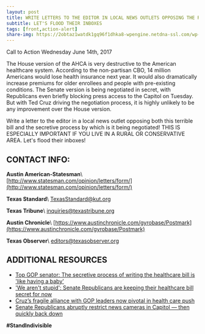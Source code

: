 ```yaml
---
layout: post
title: WRITE LETTERS TO THE EDITOR IN LOCAL NEWS OUTLETS OPPOSING THE REPEAL OF THE ACA
subtitle: LET'S FLOOD THEIR INBOXES
tags: [front,action-alert]
share-img: https://2obtaz1watdk1gq96f1dhka8-wpengine.netdna-ssl.com/wp-content/uploads/2016/11/web1_Letters_TSR.jpg
---
```

Call to Action Wednesday June 14th, 2017

The House version of the AHCA is very destructive to the American healthcare system. According to the non-partisan CBO, 14 million Americans would lose health insurance next year. It would also dramatically increase premiums for older enrollees and people with pre-existing conditions. The Senate version is being negotiated in secret, with Republicans even briefly blocking press access to the Capitol on Tuesday. But with Ted Cruz driving the negotiation process, it is highly unlikely to be any improvement over the House version.

Write a letter to the editor in a local news outlet opposing both this terrible bill and the secretive process by which is it being negotiated! THIS IS ESPECIALLY IMPORTANT IF YOU LIVE IN A RURAL OR CONSERVATIVE AREA. Let's flood their inboxes!

## CONTACT INFO:

**Austin American-Statesman**\\
[http://www.statesman.com/opinion/letters/form/](http://www.statesman.com/opinion/letters/form/)

**Texas Standard**\\
[TexasStandard@kut.org](mailto:TexasStandard@kut.org)

**Texas Tribune**\\
[inquiries@texastribune.org](mailto:inquiries@texastribune.org)

**Austin Chronicle**\\
[https://www.austinchronicle.com/gyrobase/Postmark](https://www.austinchronicle.com/gyrobase/Postmark)

**Texas Observer**\\
[editors@texasobserver.org](mailto:editors@texasobserver.org)

## ADDITIONAL RESOURCES

* [Top GOP senator: The secretive process of writing the healthcare bill is 'like having a baby'](http://www.businessinsider.com/john-cornyn-healthcare-bill-senate-baby-2017-6)
* ['We aren't stupid': Senate Republicans are keeping their healthcare bill secret for now](http://www.businessinsider.com/senate-republican-healthcare-bill-cbo-score-2017-6)
* [Cruz’s fragile alliance with GOP leaders now pivotal in health care push](https://www.texastribune.org/2017/06/13/cruzs-fragile-alliance-gop-leaders-now-pivotal-health-care-push/)
* [Senate Republicans abruptly restrict news cameras in Capitol — then quickly back down](https://www.bostonglobe.com/news/politics/2017/06/13/senate-republicans-abruptly-restrict-news-cameras-congressional-corridors/vUv79vyCsFUaDSjZUn6KzM/story.html)

**#StandIndivisible**

